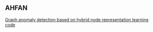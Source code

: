 
## AHFAN
[Graph anomaly detection based on hybrid node representation learning](https://www.sciencedirect.com/science/article/pii/S0893608025000486)
[code](https://github.com/wangxianggit/AHFAN)
